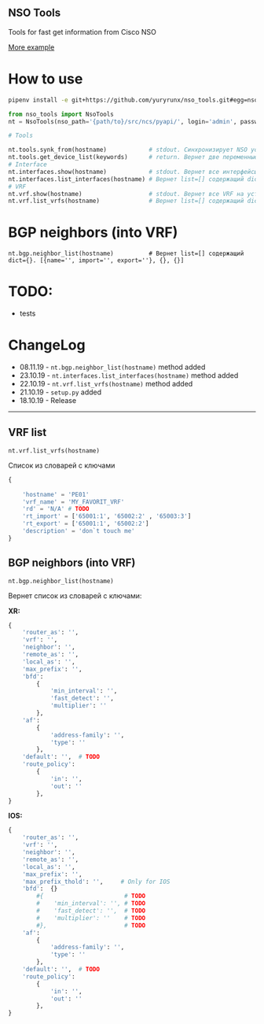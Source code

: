NSO Tools
-

Tools for fast get information from Cisco NSO


[More example](https://github.com/NSO-developer/nso-5-day-training/blob/master/nso_python_api_examples.py)

# How to use

```bash
pipenv install -e git+https://github.com/yuryrunx/nso_tools.git#egg=nso_tools
```

```python
from nso_tools import NsoTools
nt = NsoTools(nso_path='{path/to}/src/ncs/pyapi/', login='admin', password='admin')

# Tools

nt.tools.synk_from(hostname)            # stdout. Синхронизирует NSO устройства от реального девайса. Выведет лог в stdout
nt.tools.get_device_list(keywords)      # return. Вернет две переменные. Список устройств, у которых keywords входит в Hostname, колличество устройств.
# Interface
nt.interfaces.show(hostname)            # stdout. Вернет все интерфейсы на устройстве (hostname)
nt.interfaces.list_interfaces(hostname) # Вернет list=[] содержащий dict={}. [{interface='', vrf='', ipaddres=''}, {}, {}]
# VRF
nt.vrf.show(hostname)                   # stdout. Вернет все VRF на устройстве (hostname)
nt.vrf.list_vrfs(hostname)              # Вернет list=[] содержащий dict={}. [{name='', import='', export=''}, {}, {}]
```

# BGP neighbors (into VRF)
```
nt.bgp.neighbor_list(hostname)          # Вернет list=[] содержащий dict={}. [{name='', import='', export=''}, {}, {}] 
```




# TODO:
- tests

# ChangeLog

- 08.11.19 - `nt.bgp.neighbor_list(hostname)` method added
- 23.10.19 - `nt.interfaces.list_interfaces(hostname)` method added
- 22.10.19 - `nt.vrf.list_vrfs(hostname)` method added
- 21.10.19 - `setup.py` added
- 18.10.19 - Release

---
## VRF list
`nt.vrf.list_vrfs(hostname)`      

Список из словарей с ключами

```python
{
    
    'hostname' = 'PE01'
    'vrf_name' = 'MY_FAVORIT_VRF'
    'rd' = 'N/A' # TODO
    'rt_import' = ['65001:1', '65002:2' , '65003:3']
    'rt_export' = ['65001:1', '65002:2']
    'description' = 'don`t touch me'
}
```

## BGP neighbors (into VRF)

`nt.bgp.neighbor_list(hostname)`         

Вернет список из словарей с ключами: 

**XR:**	
```python
{
    'router_as': '',
    'vrf': '',
    'neighbor': '',
    'remote_as': '',
    'local_as': '',
    'max_prefix': '',
    'bfd': 
        {
            'min_interval': '', 
            'fast_detect': '', 
            'multiplier': ''
        }, 
    'af':  
        {
            'address-family': '', 
            'type': ''
        },
    'default': '',  # TODO
    'route_policy': 
        {
            'in': '',
            'out': ''
        },
}
```	


**IOS:** 	
```python
{
    'router_as': '',
    'vrf': '',
    'neighbor': '',
    'remote_as': '',
    'local_as': '',
    'max_prefix': '',
    'max_prefix_thold': '',     # Only for IOS
    'bfd':  {}                    
        #{                       # TODO 
        #    'min_interval': '', # TODO 
        #    'fast_detect': '',  # TODO 
        #    'multiplier': ''    # TODO 
        #},                      # TODO 
    'af':  
        {
            'address-family': '', 
            'type': ''
        },
    'default': '',  # TODO
    'route_policy': 
        {
            'in': '',
            'out': ''
        },
}
```	
